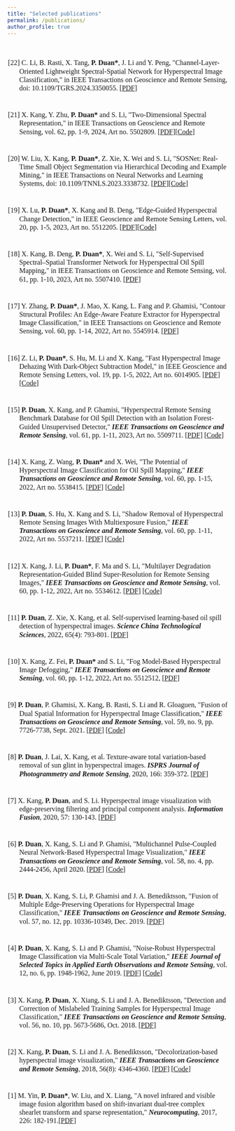 ```yaml
---
title: "Selected publications"
permalink: /publications/
author_profile: true
---
```

<style>
.page__content p {
    margin: 0 0 0em;
}
p{
    /*margin: 0;*/
    /*padding: -30;*/
    /*line-height: 15px;*/
}
/* a{
	color:#7c1313;
} */
p.big {
  line-height: 1.2;
}
ul{
    /*margin: 0;*/
    /*padding: -30;*/
    line-height: 15px;
    margin-block-start: 0em;
    margin-block-end: 0em;
}
ul li, ol li {
    margin-bottom: 0.em;
}
h1, h2, h3, h4, h5, h6 {
	padding-bottom: 0.2em;
	margin: 1em 0 0.5em;
	border-bottom: 2px solid #f2f3f3;
}
br {
    line-height: 10px;
 }
</style>

<br>

<font face = "Times New Roman" size="3"> 
<ul>

<br>
<p class="big" style="text-indent: -1.6rem;margin-left: 0rem;">
<span> [22] C. Li, B. Rasti, X. Tang, <b>P. Duan*</b>, J. Li and Y. Peng, "Channel-Layer-Oriented Lightweight Spectral-Spatial Network for Hyperspectral Image Classification," in IEEE Transactions on Geoscience and Remote Sensing, doi: 10.1109/TGRS.2024.3350055. [<a href="https://ieeexplore.ieee.org/abstract/document/10381732" target="_blank">PDF</a>]
</span>
</p>

<br>
<p class="big" style="text-indent: -1.6rem;margin-left: 0rem;">
<span> [21] X. Kang, Y. Zhu, <b>P. Duan*</b> and S. Li, "Two-Dimensional Spectral Representation," in IEEE Transactions on Geoscience and Remote Sensing, vol. 62, pp. 1-9, 2024, Art no. 5502809. [<a href="https://ieeexplore.ieee.org/abstract/document/10363213" target="_blank">PDF</a>][<a href="https://github.com/zhuyongxiang1/two-dimensional-spectral-representation" target="_blank">Code</a>]
</span>
</p>

<br>
<p class="big" style="text-indent: -1.6rem;margin-left: 0rem;">
<span> [20] W. Liu, X. Kang, <b>P. Duan*</b>, Z. Xie, X. Wei and S. Li, "SOSNet: Real-Time Small Object Segmentation via Hierarchical Decoding and Example Mining," in IEEE Transactions on Neural Networks and Learning Systems, doi: 10.1109/TNNLS.2023.3338732. [<a href="https://ieeexplore.ieee.org/document/10359121" target="_blank">PDF</a>][<a href="https://github.com/StuLiu/SOSNet" target="_blank">Code</a>]
</span>
</p>

<br>
<p class="big" style="text-indent: -1.6rem;margin-left: 0rem;">
<span> [19] X. Lu, <b>P. Duan*</b>, X. Kang and B. Deng, "Edge-Guided Hyperspectral Change Detection," in IEEE Geoscience and Remote Sensing Letters, vol. 20, pp. 1-5, 2023, Art no. 5512205. [<a href="https://ieeexplore.ieee.org/document/10316367" target="_blank">PDF</a>][<a href="https://github.com/lucious2012/EGHCD" target="_blank">Code</a>]
</span>
</p>

<br>
<p class="big" style="text-indent: -1.6rem;margin-left: 0rem;">
<span> [18] X. Kang, B. Deng, <b>P. Duan*</b>, X. Wei and S. Li, "Self-Supervised Spectral–Spatial Transformer Network for Hyperspectral Oil Spill Mapping," in IEEE Transactions on Geoscience and Remote Sensing, vol. 61, pp. 1-10, 2023, Art no. 5507410. [<a href="https://ieeexplore.ieee.org/document/10078874" target="_blank">PDF</a>]
</span>
</p>

<br>
<p class="big" style="text-indent: -1.6rem;margin-left: 0rem;">
<span> [17] Y. Zhang, <b>P. Duan*</b>, J. Mao, X. Kang, L. Fang and P. Ghamisi, "Contour Structural Profiles: An Edge-Aware Feature Extractor for Hyperspectral Image Classification," in IEEE Transactions on Geoscience and Remote Sensing, vol. 60, pp. 1-14, 2022, Art no. 5545914. [<a href="https://ieeexplore.ieee.org/document/9984678" target="_blank">PDF</a>]
</span>
</p>

<br>
<p class="big" style="text-indent: -1.6rem;margin-left: 0rem;">
<span> [16] Z. Li, <b>P. Duan*</b>, S. Hu, M. Li and X. Kang, "Fast Hyperspectral Image Dehazing With Dark-Object Subtraction Model," in IEEE Geoscience and Remote Sensing Letters, vol. 19, pp. 1-5, 2022, Art no. 6014905. [<a href="https://ieeexplore.ieee.org/document/9931669" target="_blank">PDF</a>] [<a href="https://github.com/PuhongDuan/Hyperspectral-Dehazing" target="_blank">Code</a>]
</span>
</p>

<br>
<p class="big" style="text-indent: -1.6rem;margin-left: 0rem;">
<span> [15] <b>P. Duan</b>, X. Kang, and P. Ghamisi, "Hyperspectral Remote Sensing Benchmark Database for Oil Spill Detection with an Isolation Forest-Guided Unsupervised Detector," <b><i>IEEE Transactions on Geoscience and Remote Sensing</i></b>, vol. 61, pp. 1-11, 2023, Art no. 5509711. [<a href="https://ieeexplore.ieee.org/document/10106124" target="_blank">PDF</a>] [<a href="https://github.com/PuhongDuan/HOSD" target="_blank">Code</a>]
</span>
</p>
	
<br>
<p class="big" style="text-indent: -1.6rem;margin-left: 0rem;">
<span> [14] X. Kang, Z. Wang, <b>P. Duan*</b> and X. Wei, "The Potential of Hyperspectral Image Classification for Oil Spill Mapping," <b><i>IEEE Transactions on Geoscience and Remote Sensing</i></b>, vol. 60, pp. 1-15, 2022, Art no. 5538415. [<a href="https://ieeexplore.ieee.org/document/9887971" target="_blank">PDF</a>] [<a href="https://github.com/PinkSlime/HSI_oil_spill_mapping" target="_blank">Code</a>]
</span>
</p>

<br>
<p class="big" style="text-indent: -1.6rem;margin-left: 0rem;">
<span> [13] <b>P. Duan</b>, S. Hu, X. Kang and S. Li, "Shadow Removal of Hyperspectral Remote Sensing Images With Multiexposure Fusion," <b><i>IEEE Transactions on Geoscience and Remote Sensing</i></b>, vol. 60, pp. 1-11, 2022, Art no. 5537211. [<a href="https://ieeexplore.ieee.org/document/9874905" target="_blank">PDF</a>] [<a href="https://github.com/PuhongDuan/Shadow-Removal-of-Hyperspectral-Remote-Sensing-Images-With-Multiexposure-Fusion" target="_blank">Code</a>]
</span>
</p>
	
<br>
<p class="big" style="text-indent: -1.6rem;margin-left: 0rem;">
<span> [12] X. Kang, J. Li, <b>P. Duan*</b>, F. Ma and S. Li, "Multilayer Degradation Representation-Guided Blind Super-Resolution for Remote Sensing Images," <b><i>IEEE Transactions on Geoscience and Remote Sensing</i></b>, vol. 60, pp. 1-12, 2022, Art no. 5534612. [<a href="https://ieeexplore.ieee.org/document/9833534" target="_blank">PDF</a>] [<a href="https://github.com/lijierhhh/MDRGBSR" target="_blank">Code</a>]
</span>
</p>

<br>
<p class="big" style="text-indent: -1.6rem;margin-left: 0rem;">
<span> [11] <b>P. Duan</b>, Z. Xie, X. Kang, et al. Self-supervised learning-based oil spill detection of hyperspectral images. <b><i>Science China Technological Sciences</i></b>, 2022, 65(4): 793-801. [<a href="https://link.springer.com/article/10.1007/s11431-021-1989-9" target="_blank">PDF</a>]
</span>
</p>
	
<br>
<p class="big" style="text-indent: -1.6rem;margin-left: 0rem;">
<span> [10] X. Kang, Z. Fei, <b>P. Duan*</b> and S. Li, "Fog Model-Based Hyperspectral Image Defogging," <b><i>IEEE Transactions on Geoscience and Remote Sensing</i></b>, vol. 60, pp. 1-12, 2022, Art no. 5512512, [<a href="https://ieeexplore.ieee.org/document/9511329" target="_blank">PDF</a>]
</span>
</p>

<br>
<p class="big" style="text-indent: -1.6rem;margin-left: 0rem;">
<span> [9] <b>P. Duan</b>, P. Ghamisi, X. Kang, B. Rasti, S. Li and R. Gloaguen, "Fusion of Dual Spatial Information for Hyperspectral Image Classification," <b><i>IEEE Transactions on Geoscience and Remote Sensing</i></b>, vol. 59, no. 9, pp. 7726-7738, Sept. 2021. [<a href="https://ieeexplore.ieee.org/document/9256984" target="_blank">PDF</a>] [<a href="https://github.com/PuhongDuan/Fusion-of-Dual-Spatial-Information-for-Hyperspectral-Image-Classification" target="_blank">Code</a>]
</span>
</p>

<br>
<p class="big" style="text-indent: -1.6rem;margin-left: 0rem;">
<span> [8] <b>P. Duan</b>, J. Lai, X. Kang, et al. Texture-aware total variation-based removal of sun glint in hyperspectral images. <b><i>ISPRS Journal of Photogrammetry and Remote Sensing</i></b>, 2020, 166: 359-372. [<a href="https://www.sciencedirect.com/science/article/abs/pii/S0924271620301672" target="_blank">PDF</a>]
</span>
</p>

<br>
<p class="big" style="text-indent: -1.6rem;margin-left: 0rem;">
<span> [7] X. Kang, <b>P. Duan</b>, and S. Li. Hyperspectral image visualization with edge-preserving filtering and principal component analysis. <b><i>Information Fusion</i></b>, 2020, 57: 130-143. [<a href="https://www.sciencedirect.com/science/article/abs/pii/S1566253518303051" target="_blank">PDF</a>]
</span>
</p>

<br>
<p class="big" style="text-indent: -1.6rem;margin-left: 0rem;">
<span> [6] <b>P. Duan</b>, X. Kang, S. Li and P. Ghamisi, "Multichannel Pulse-Coupled Neural Network-Based Hyperspectral Image Visualization," <b><i>IEEE Transactions on Geoscience and Remote Sensing</i></b>, vol. 58, no. 4, pp. 2444-2456, April 2020. [<a href="https://ieeexplore.ieee.org/document/8907846" target="_blank">PDF</a>] [<a href="https://github.com/PuhongDuan/Hyperspectral-image-visualization-based-on-MPCNN" target="_blank">Code</a>]
</span>
</p>

<br>
<p class="big" style="text-indent: -1.6rem;margin-left: 0rem;">
<span> [5] <b>P. Duan</b>, X. Kang, S. Li, P. Ghamisi and J. A. Benediktsson, "Fusion of Multiple Edge-Preserving Operations for Hyperspectral Image Classification," <b><i>IEEE Transactions on Geoscience and Remote Sensing</i></b>, vol. 57, no. 12, pp. 10336-10349, Dec. 2019. [<a href="https://ieeexplore.ieee.org/document/8821552" target="_blank">PDF</a>]
</span>
</p>

<br>
<p class="big" style="text-indent: -1.6rem;margin-left: 0rem;">
<span> [4] <b>P. Duan</b>, X. Kang, S. Li and P. Ghamisi, "Noise-Robust Hyperspectral Image Classification via Multi-Scale Total Variation," <b><i>IEEE Journal of Selected Topics in Applied Earth Observations and Remote Sensing</i></b>, vol. 12, no. 6, pp. 1948-1962, June 2019. [<a href="https://ieeexplore.ieee.org/document/8725896" target="_blank">PDF</a>] [<a href="https://github.com/PuhongDuan/MSTV-Noise-Robust-Hyperspectral-Image-Classification-via-Multi-Scale-Total-Variation" target="_black">Code</a>]
</span>
</p>

<br>
<p class="big" style="text-indent: -1.6rem;margin-left: 0rem;">
<span> [3] X. Kang, <b>P. Duan</b>, X. Xiang, S. Li and J. A. Benediktsson, "Detection and Correction of Mislabeled Training Samples for Hyperspectral Image Classification," <b><i>IEEE Transactions on Geoscience and Remote Sensing</i></b>, vol. 56, no. 10, pp. 5673-5686, Oct. 2018. [<a href="https://ieeexplore.ieee.org/document/8351989" target="_blank">PDF</a>]
</span>
</p>

<br>
<p class="big" style="text-indent: -1.6rem;margin-left: 0rem;">
<span> [2] X. Kang, <b>P. Duan</b>, S. Li and J. A. Benediktsson, "Decolorization-based hyperspectral image visualization," <b><i>IEEE Transactions on Geoscience and Remote Sensing</i></b>, 2018, 56(8): 4346-4360. [<a href="https://ieeexplore.ieee.org/document/8335335/" target="_blank">PDF</a>]  [<a href="https://github.com/PuhongDuan/Hyperspectral-image-visualization" target="_black">Code</a>]
</span>
</p>

<br>
<p class="big" style="text-indent: -1.6rem;margin-left: 0rem;">
<span> [1] M. Yin, <b>P. Duan*</b>, W. Liu, and X. Liang, "A novel infrared and visible image fusion algorithm based on shift-invariant dual-tree complex shearlet transform and sparse representation," <b><i>Neurocomputing</i></b>, 2017, 226: 182-191.[<a href="https://www.sciencedirect.com/science/article/abs/pii/S0925231216314667" target="_blank">PDF</a>]
</span>
</p>

</ul>
</font>
